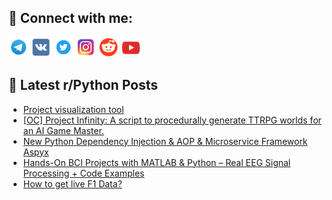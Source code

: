 ## 🔎 Connect with me:
[<img src="https://github.com/bullbesh/bullbesh/blob/main/images/Telegram.png" width="32" height="32" />](https://t.me/bullbesh)
[<img src="https://github.com/bullbesh/bullbesh/blob/main/images/VK.png" width="32" height="32" />](https://vk.com/bullbesh)
[<img src="https://github.com/bullbesh/bullbesh/blob/main/images/Twitter.png" width="32" height="32" />](https://twitter.com/bullbesh1)
[<img src="https://github.com/bullbesh/bullbesh/blob/main/images/Instagram.png" width="32" height="32" />](https://www.instagram.com/bullbesh)
[<img src="https://github.com/bullbesh/bullbesh/blob/main/images/Reddit.png" width="32" height="32" />](https://www.reddit.com/user/bullbesh)
[<img src="https://github.com/bullbesh/bullbesh/blob/main/images/YouTube.png" width="32" height="32" />](https://www.youtube.com/channel/UCtfjRs6uzgq5mfm8S06WTcg)

## 📕 Latest r/Python Posts
<!-- BLOG-POST-LIST:START -->
- [Project visualization tool](https://www.reddit.com/r/Python/comments/1m33676/project_visualization_tool/)
- [[OC] Project Infinity: A script to procedurally generate TTRPG worlds for an AI Game Master.](https://www.reddit.com/r/Python/comments/1m31ipy/oc_project_infinity_a_script_to_procedurally/)
- [New Python Dependency Injection &amp; AOP &amp; Microservice Framework Aspyx](https://www.reddit.com/r/Python/comments/1m319je/new_python_dependency_injection_aop_microservice/)
- [Hands-On BCI Projects with MATLAB &amp; Python – Real EEG Signal Processing + Code Examples](https://www.reddit.com/r/Python/comments/1m30sxo/handson_bci_projects_with_matlab_python_real_eeg/)
- [How to get live F1 Data?](https://www.reddit.com/r/Python/comments/1m2w516/how_to_get_live_f1_data/)
<!-- BLOG-POST-LIST:END -->
